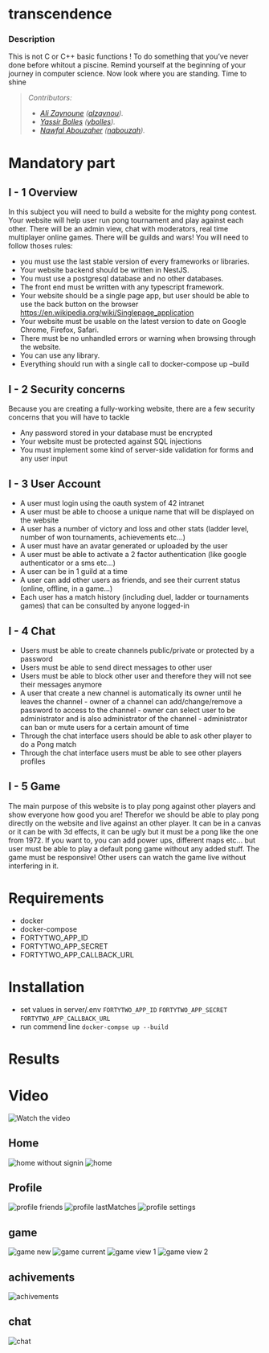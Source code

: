 # transcendence

### <strong>Description</strong>

This is not C or C++ basic functions ! To do something that you’ve never
done before whitout a piscine. Remind yourself at the beginning of your journey in
computer science. Now look where you are standing. Time to shine

> _Contributors:<br>_
>
> -   _<a href="https://github.com/alizaynoune">Ali Zaynoune</a> (<a href="https://profile.intra.42.fr/users/alzaynou">alzaynou</a>).<br>_
> -   _<a href="https://github.com/Ysrbolles">Yassir Bolles</a> (<a href="https://profile.intra.42.fr/users/ybolles">ybolles</a>)._
> -   _<a href="https://github.com/83wid">Nawfal Abouzaher</a> (<a href="https://profile.intra.42.fr/users/nabouzah">nabouzah</a>).<br>_

<!-- <p align="center">
  <img alt="war" src="https://user-images.githubusercontent.com/45235527/139450481-561e3ae8-f843-4d52-8d32-f36f4afca31e.gif" />
</p> -->

# Mandatory part

## I - 1 Overview

In this subject you will need to build a website for the mighty pong contest.
Your website will help user run pong tournament and play against each other.
There will be an admin view, chat with moderators, real time multiplayer online
games.
There will be guilds and wars!
You will need to follow thoses rules:

-   you must use the last stable version of every frameworks or libraries.
-   Your website backend should be written in NestJS.
-   You must use a postgresql database and no other databases.
-   The front end must be written with any typescript framework.
-   Your website should be a single page app, but user should be able to use the back
    button on the browser https://en.wikipedia.org/wiki/Singlepage_application
-   Your website must be usable on the latest version to date on Google Chrome,
    Firefox, Safari.
-   There must be no unhandled errors or warning when browsing through the website.
-   You can use any library.
-   Everything should run with a single call to docker-compose up –build

## I - 2 Security concerns

Because you are creating a fully-working website, there are a few security concerns that
you will have to tackle

-   Any password stored in your database must be encrypted
-   Your website must be protected against SQL injections
-   You must implement some kind of server-side validation for forms and any user
    input

## I - 3 User Account

-   A user must login using the oauth system of 42 intranet
-   A user must be able to choose a unique name that will be displayed on the website
-   A user has a number of victory and loss and other stats (ladder level, number of
    won tournaments, achievements etc...)
-   A user must have an avatar generated or uploaded by the user
-   A user must be able to activate a 2 factor authentication (like google authenticator
    or a sms etc...)
-   A user can be in 1 guild at a time
-   A user can add other users as friends, and see their current status (online, offline,
    in a game...)
-   Each user has a match history (including duel, ladder or tournaments games) that
    can be consulted by anyone logged-in

## I - 4 Chat

-   Users must be able to create channels public/private or protected by a password
-   Users must be able to send direct messages to other user
-   Users must be able to block other user and therefore they will not see their messages
    anymore
-   A user that create a new channel is automatically its owner until he leaves the
    channel - owner of a channel can add/change/remove a password to access to the channel - owner can select user to be administrator and is also administrator of the
    channel - administrator can ban or mute users for a certain amount of time
-   Through the chat interface users should be able to ask other player to do a Pong
    match
-   Through the chat interface users must be able to see other players profiles

## I - 5 Game

The main purpose of this website is to play pong against other players and show everyone
how good you are!
Therefor we should be able to play pong directly on the website and live against an
other player.
It can be in a canvas or it can be with 3d effects, it can be ugly but it must be a pong
like the one from 1972.
If you want to, you can add power ups, different maps etc... but user must be able to
play a default pong game without any added stuff.
The game must be responsive!
Other users can watch the game live without interfering in it.

# Requirements

-   docker
-   docker-compose
-   FORTYTWO_APP_ID
-   FORTYTWO_APP_SECRET
-   FORTYTWO_APP_CALLBACK_URL

# Installation

-   set values in server/.env
    `FORTYTWO_APP_ID`
    `FORTYTWO_APP_SECRET`
    `FORTYTWO_APP_CALLBACK_URL`
-   run commend line
    `docker-compse up --build`

# Results

# Video

![Watch the video](https://www.youtube.com/watch?v=optbXpKvQuk&t=14s&ab_channel=alizaynoune)

## Home

![home without signin](https://github.com/alizaynoune/ft_transcendence/blob/main/screenshots/home1.png?raw=true)
![home](https://github.com/alizaynoune/ft_transcendence/blob/main/screenshots/home2.png?raw=true)

## Profile

![profile friends](https://github.com/alizaynoune/ft_transcendence/blob/main/screenshots/profileFriends.png?raw=true)
![profile lastMatches](https://github.com/alizaynoune/ft_transcendence/blob/main/screenshots/profileLastMatches.png?raw=true)
![profile settings](https://github.com/alizaynoune/ft_transcendence/blob/main/screenshots/profileSettings.png?raw=true)

## game

![game new](https://github.com/alizaynoune/ft_transcendence/blob/main/screenshots/newGame.png?raw=true)
![game current](https://github.com/alizaynoune/ft_transcendence/blob/main/screenshots/currentGame.png?raw=true)
![game view 1](https://github.com/alizaynoune/ft_transcendence/blob/main/screenshots/game.png?raw=true)
![game view 2](https://github.com/alizaynoune/ft_transcendence/blob/main/screenshots/game2.png?raw=true)

## achivements

![achivements](https://github.com/alizaynoune/ft_transcendence/blob/main/screenshots/achivements.png?raw=true)

## chat

![chat](https://github.com/alizaynoune/ft_transcendence/blob/main/screenshots/chat.png?raw=true)
